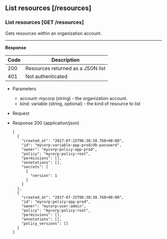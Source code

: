 ## List resources [/resources]

### List resources [GET /resources]

Gets resources within an organization account.

---

<!-- include(partials/auth_header_table.md) -->

**Response**

| Code | Description                       |
|------|-----------------------------------|
|  200 | Resources returned as a JSON list |
|  401 |Not authenticated                  |

+ Parameters
  + account: mycorp (string) - the organization account.
  + kind: variable (string, optional) - the kind of resource to list

+ Request
  <!-- include(partials/auth_header_code.md) -->

+ Response 200 (application/json)

    ```
    [
      {
        "created_at": "2017-07-25T06:30:38.768+00:00",
        "id": "mycorp:variable:app-prod/db-password",
        "owner": "mycorp:policy:app-prod",
        "policy": "mycorp:policy:root",
        "permissions": [],
        "annotations": [],
        "secrets": [
          {
            "version": 1
          }
        ]
      },
      {
        "created_at": "2017-07-25T06:30:38.768+00:00",
        "id": "mycorp:policy:app-prod",
        "owner": "mycorp:user:admin",
        "policy": "mycorp:policy:root",
        "permissions": [],
        "annotations": [],
        "policy_versions": []
      }
    ]
    ```

